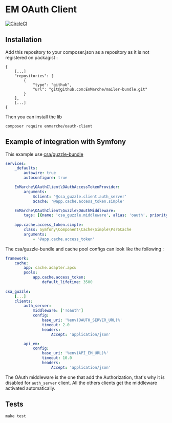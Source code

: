 # EM OAuth Client

[![CircleCI](https://circleci.com/gh/EnMarche/oauth-client.svg?style=svg&circle-token=8c92ee1b91c05d332c601b4274ec0193128dc796)](https://circleci.com/gh/EnMarche/oauth-client)

## Installation

Add this repository to your composer.json as a repository as it is not registered on packagist :

```
{
    [...]
    "repositories": [
        {
            "type": "github",
            "url": "git@github.com:EnMarche/mailer-bundle.git"
        }
    ],
    [...]
{
```

Then you can install the lib

```
composer require enmarche/oauth-client 
```

## Example of integration with Symfony

This example use [csa/guzzle-bundle](https://github.com/csarrazi/CsaGuzzleBundle)

```yaml
services:
    _defaults:
        autowire: true
        autoconfigure: true

    EnMarche\OAuthClient\OAuthAccessTokenProvider:
        arguments:
            $client: '@csa_guzzle.client.auth_server'
            $cache: '@app.cache.access_token.simple'

    EnMarche\OAuthClient\Guzzle\OAuthMiddleware:
        tags: [{name: 'csa_guzzle.middleware', alias: 'oauth', priority: 100}]
        
    app.cache.access_token.simple:
        class: Symfony\Component\Cache\Simple\Psr6Cache
        arguments:
            - '@app.cache.access_token'
```

The csa/guzzle-bundle and cache pool configs can look like the following :

```yaml
framework:
    cache:
        app: cache.adapter.apcu
        pools:
            app.cache.access_token:
                default_lifetime: 3500
                
csa_guzzle:
    [...]
    clients:
        auth_server:
            middleware: ['!oauth']
            config:
                base_uri: '%env(OAUTH_SERVER_URL)%'
                timeout: 2.0
                headers:
                    Accept: 'application/json'

        api_em:
            config:
                base_uri: '%env(API_EM_URL)%'
                timeout: 10.0
                headers:
                    Accept: 'application/json'
```

The OAuth middleware is the one that add the Authorization, that's why it is disabled for `auth_server` client. All
the others clients get the middleware activated automatically.

## Tests

```
make test
```
